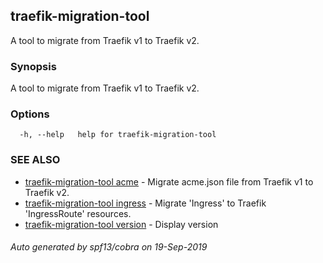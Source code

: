 ## traefik-migration-tool

A tool to migrate from Traefik v1 to Traefik v2.

### Synopsis

A tool to migrate from Traefik v1 to Traefik v2.

### Options

```
  -h, --help   help for traefik-migration-tool
```

### SEE ALSO

* [traefik-migration-tool acme](traefik-migration-tool_acme.md)	 - Migrate acme.json file from Traefik v1 to Traefik v2.
* [traefik-migration-tool ingress](traefik-migration-tool_ingress.md)	 - Migrate 'Ingress' to Traefik 'IngressRoute' resources.
* [traefik-migration-tool version](traefik-migration-tool_version.md)	 - Display version

###### Auto generated by spf13/cobra on 19-Sep-2019
